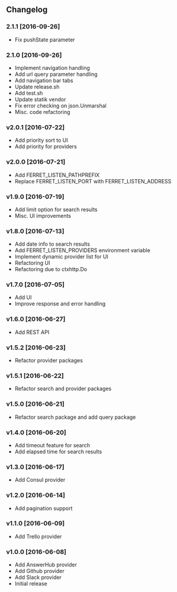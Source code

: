 ## Changelog

### 2.1.1 [2016-09-26]

* Fix pushState parameter

### 2.1.0 [2016-09-26]

* Implement navigation handling
* Add url query parameter handling
* Add navigation bar tabs
* Update release.sh
* Add test.sh
* Update statik vendor
* Fix error checking on json.Unmarshal
* Misc. code refactoring

### v2.0.1 [2016-07-22]

* Add priority sort to UI
* Add priority for providers

### v2.0.0 [2016-07-21]

* Add FERRET_LISTEN_PATHPREFIX
* Replace FERRET_LISTEN_PORT with FERRET_LISTEN_ADDRESS

### v1.9.0 [2016-07-19]

* Add limit option for search results
* Misc. UI improvements

### v1.8.0 [2016-07-13]

* Add date info to search results
* Add FERRET_LISTEN_PROVIDERS environment variable
* Implement dynamic provider list for UI
* Refactoring UI
* Refactoring due to ctxhttp.Do

### v1.7.0 [2016-07-05]

* Add UI
* Improve response and error handling

### v1.6.0 [2016-06-27]

* Add REST API

### v1.5.2 [2016-06-23]

* Refactor provider packages

### v1.5.1 [2016-06-22]

* Refactor search and provider packages

### v1.5.0 [2016-06-21]

* Refactor search package and add query package

### v1.4.0 [2016-06-20]

* Add timeout feature for search
* Add elapsed time for search results

### v1.3.0 [2016-06-17]

* Add Consul provider

### v1.2.0 [2016-06-14]

* Add pagination support

### v1.1.0 [2016-06-09]

* Add Trello provider

### v1.0.0 [2016-06-08]

* Add AnswerHub provider
* Add Github provider
* Add Slack provider
* Initial release